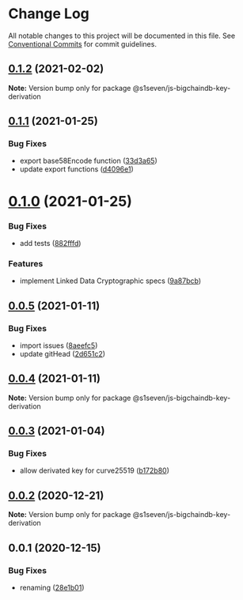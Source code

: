 # Change Log

All notable changes to this project will be documented in this file.
See [Conventional Commits](https://conventionalcommits.org) for commit guidelines.

## [0.1.2](https://github.com/s1seven/js-bigchaindb-wallet/compare/@s1seven/js-bigchaindb-key-derivation@0.1.1...@s1seven/js-bigchaindb-key-derivation@0.1.2) (2021-02-02)

**Note:** Version bump only for package @s1seven/js-bigchaindb-key-derivation





## [0.1.1](https://github.com/s1seven/js-bigchaindb-wallet/compare/@s1seven/js-bigchaindb-key-derivation@0.1.0...@s1seven/js-bigchaindb-key-derivation@0.1.1) (2021-01-25)


### Bug Fixes

* export base58Encode function ([33d3a65](https://github.com/s1seven/js-bigchaindb-wallet/commit/33d3a65a4922f3ce73f2b98f34d8fd42f92606a7))
* update export functions ([d4096e1](https://github.com/s1seven/js-bigchaindb-wallet/commit/d4096e10ae098886b39840409b557a2bef53af64))





# [0.1.0](https://github.com/s1seven/js-bigchaindb-wallet/compare/@s1seven/js-bigchaindb-key-derivation@0.0.5...@s1seven/js-bigchaindb-key-derivation@0.1.0) (2021-01-25)


### Bug Fixes

* add tests ([882fffd](https://github.com/s1seven/js-bigchaindb-wallet/commit/882fffd88d2210608d7eb5f7f79a2a53539c0dd6))


### Features

* implement Linked Data Cryptographic specs ([9a87bcb](https://github.com/s1seven/js-bigchaindb-wallet/commit/9a87bcbb0693dfcbaf8d3268b275323be1e5d104))





## [0.0.5](https://github.com/s1seven/js-bigchaindb-wallet/compare/@s1seven/js-bigchaindb-key-derivation@0.0.4...@s1seven/js-bigchaindb-key-derivation@0.0.5) (2021-01-11)


### Bug Fixes

* import issues ([8aeefc5](https://github.com/s1seven/js-bigchaindb-wallet/commit/8aeefc5da334fb2181f2fd51c10cb2b7a85c29a9))
* update gitHead ([2d651c2](https://github.com/s1seven/js-bigchaindb-wallet/commit/2d651c2231c705a1a5d8209afc9795950e6a4973))





## [0.0.4](https://github.com/s1seven/js-bigchaindb-wallet/compare/@s1seven/js-bigchaindb-key-derivation@0.0.3...@s1seven/js-bigchaindb-key-derivation@0.0.4) (2021-01-11)

**Note:** Version bump only for package @s1seven/js-bigchaindb-key-derivation





## [0.0.3](https://github.com/s1seven/js-bigchaindb-wallet/compare/@s1seven/js-bigchaindb-key-derivation@0.0.2...@s1seven/js-bigchaindb-key-derivation@0.0.3) (2021-01-04)


### Bug Fixes

* allow derivated key for curve25519 ([b172b80](https://github.com/s1seven/js-bigchaindb-wallet/commit/b172b805bc1425517c4de708ac4283a1b5235815))





## [0.0.2](https://github.com/s1seven/js-bigchaindb-wallet/compare/@s1seven/js-bigchaindb-key-derivation@0.0.1...@s1seven/js-bigchaindb-key-derivation@0.0.2) (2020-12-21)

**Note:** Version bump only for package @s1seven/js-bigchaindb-key-derivation





## 0.0.1 (2020-12-15)


### Bug Fixes

* renaming ([28e1b01](https://github.com/s1seven/js-bigchaindb-wallet/commit/28e1b01ac9ab03942a706bfb7f4a35489411275d))
